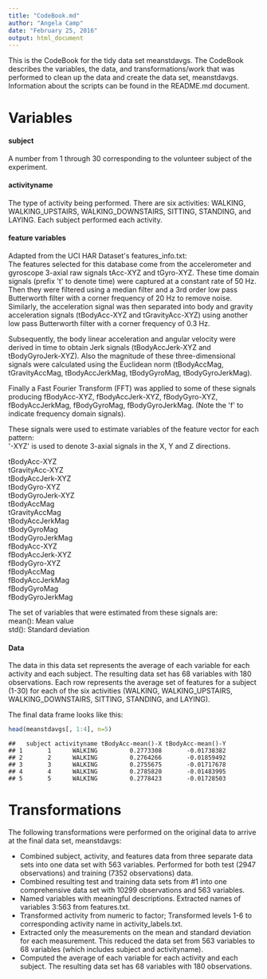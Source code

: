 ```yaml
---
title: "CodeBook.md"
author: "Angela Camp"
date: "February 25, 2016"
output: html_document
---
```


This is the CodeBook for the tidy data set meanstdavgs. The CodeBook describes the variables, the data, and transformations/work that was performed to clean up the data and create the data set, meanstdavgs. Information about the scripts can be found in the README.md document.

# Variables
#### subject  
A number from 1 through 30 corresponding to the volunteer subject of the experiment.  

#### activityname  
The type of activity being performed. There are six activities: WALKING, WALKING_UPSTAIRS, WALKING_DOWNSTAIRS, SITTING, STANDING, and LAYING. Each subject performed each activity.  

#### feature variables 
Adapted from the UCI HAR Dataset's features_info.txt:  
The features selected for this database come from the accelerometer and gyroscope 3-axial raw signals tAcc-XYZ and tGyro-XYZ. These time domain signals (prefix 't' to denote time) were captured at a constant rate of 50 Hz. Then they were filtered using a median filter and a 3rd order low pass Butterworth filter with a corner frequency of 20 Hz to remove noise. Similarly, the acceleration signal was then separated into body and gravity acceleration signals (tBodyAcc-XYZ and tGravityAcc-XYZ) using another low pass Butterworth filter with a corner frequency of 0.3 Hz. 

Subsequently, the body linear acceleration and angular velocity were derived in time to obtain Jerk signals (tBodyAccJerk-XYZ and tBodyGyroJerk-XYZ). Also the magnitude of these three-dimensional signals were calculated using the Euclidean norm (tBodyAccMag, tGravityAccMag, tBodyAccJerkMag, tBodyGyroMag, tBodyGyroJerkMag). 

Finally a Fast Fourier Transform (FFT) was applied to some of these signals producing fBodyAcc-XYZ, fBodyAccJerk-XYZ, fBodyGyro-XYZ, fBodyAccJerkMag, fBodyGyroMag, fBodyGyroJerkMag. (Note the 'f' to indicate frequency domain signals). 

These signals were used to estimate variables of the feature vector for each pattern:  
'-XYZ' is used to denote 3-axial signals in the X, Y and Z directions.  

tBodyAcc-XYZ  
tGravityAcc-XYZ  
tBodyAccJerk-XYZ  
tBodyGyro-XYZ  
tBodyGyroJerk-XYZ  
tBodyAccMag  
tGravityAccMag  
tBodyAccJerkMag  
tBodyGyroMag  
tBodyGyroJerkMag  
fBodyAcc-XYZ  
fBodyAccJerk-XYZ  
fBodyGyro-XYZ  
fBodyAccMag  
fBodyAccJerkMag  
fBodyGyroMag  
fBodyGyroJerkMag  

The set of variables that were estimated from these signals are:   
mean(): Mean value  
std(): Standard deviation  

#### Data  
The data in this data set represents the average of each variable for each activity and each subject. The resulting data set has 68 variables with 180 observations. Each row represents the average set of features for a subject (1-30) for each of the six activities (WALKING, WALKING_UPSTAIRS, WALKING_DOWNSTAIRS, SITTING, STANDING, and LAYING).  

The final data frame looks like this:

```r
head(meanstdavgs[, 1:4], n=5)
```

```
##   subject activityname tBodyAcc-mean()-X tBodyAcc-mean()-Y
## 1       1      WALKING         0.2773308       -0.01738382
## 2       2      WALKING         0.2764266       -0.01859492
## 3       3      WALKING         0.2755675       -0.01717678
## 4       4      WALKING         0.2785820       -0.01483995
## 5       5      WALKING         0.2778423       -0.01728503
```

# Transformations  
The following transformations were performed on the original data to arrive at the final data set, meanstdavgs:  
* Combined subject, activity, and features data from three separate data sets into one data set with 563 variables. Performed for both test (2947 observations) and training (7352 observations) data.  
* Combined resulting test and training data sets from #1 into one comprehensive data set with 10299 observations and 563 variables.  
* Named variables with meaningful descriptions. Extracted names of variables 3:563 from features.txt.  
* Transformed activity from numeric to factor; Transformed levels 1-6 to corresponding activity name in activity_labels.txt.  
* Extracted only the measurements on the mean and standard deviation for each measurement. This reduced the data set from 563 variables to 68 variables (which includes subject and activityname).  
* Computed the average of each variable for each activity and each subject. The resulting data set has 68 variables with 180 observations.  
